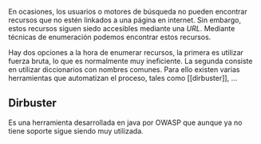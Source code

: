En ocasiones, los usuarios o motores de búsqueda no pueden encontrar recursos que no estén linkados a una página en internet. Sin embargo, estos recursos siguen siedo accesibles mediante una *URL*. Mediante técnicas de enumeración podemos encontrar estos recursos.

Hay dos opciones a la hora de enumerar recursos, la primera es utilizar fuerza bruta, lo que es normalmente muy ineficiente. La segunda consiste en utilizar diccionarios con nombres comunes. Para ello existen varias herramientas que automatizan el proceso, tales como [[dirbuster]], ...

## Dirbuster

Es una herramienta desarrollada en java por OWASP que aunque ya no tiene soporte sigue siendo muy utilizada.

